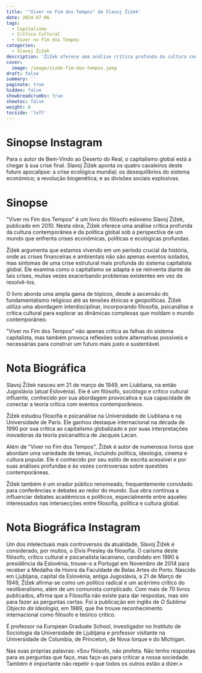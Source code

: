 ```yaml
---
title: '"Viver no Fim dos Tempos" de Slavoj Ẑiẑek'
date: 2024-07-06
tags:
  - Capitalismo
  - Crítica Cultural
  - Viver no Fim dos Tempos
categories:
  - Slavoj Ẑiẑek
description: 'Žižek oferece uma análise crítica profunda da cultura contemporânea e da política global sob a perspectiva de um mundo que enfrenta crises econômicas, políticas e ecológicas profundas.'
cover:
  image: /image/zizek-fim-dos-tempos.jpeg
draft: false
summary: ''
paginate: true
hidden: false
showbreadcrumbs: true
showtoc: false
weight: 0
tocside: 'left'
---
```


# Sinopse Instagram

Para o autor de Bem-Vindo ao Deserto do Real, o capitalismo global está a chegar à sua crise final. Slavoj Žižek aponta os quatro cavaleiros deste futuro apocalipse: a crise ecológica mundial; os desequilíbrios do sistema económico; a revolução biogenética; e as divisões sociais explosivas.

# Sinopse

"Viver no Fim dos Tempos" é um livro do filósofo esloveno Slavoj Žižek, publicado em 2010. Nesta obra, Žižek oferece uma análise crítica profunda da cultura contemporânea e da política global sob a perspectiva de um mundo que enfrenta crises econômicas, políticas e ecológicas profundas.

Žižek argumenta que estamos vivendo em um período crucial da história, onde as crises financeiras e ambientais não são apenas eventos isolados, mas sintomas de uma crise estrutural mais profunda do sistema capitalista global. Ele examina como o capitalismo se adapta e se reinventa diante de tais crises, muitas vezes exacerbando problemas existentes em vez de resolvê-los.

O livro aborda uma ampla gama de tópicos, desde a ascensão do fundamentalismo religioso até as tensões étnicas e geopolíticas. Žižek utiliza uma abordagem interdisciplinar, incorporando filosofia, psicanálise e crítica cultural para explorar as dinâmicas complexas que moldam o mundo contemporâneo.

"Viver no Fim dos Tempos" não apenas critica as falhas do sistema capitalista, mas também provoca reflexões sobre alternativas possíveis e necessárias para construir um futuro mais justo e sustentável.

# Nota Biográfica

Slavoj Žižek nasceu em 21 de março de 1949, em Liubliana, na então Jugoslávia (atual Eslovénia). Ele é um filósofo, sociólogo e crítico cultural influente, conhecido por sua abordagem provocativa e sua capacidade de conectar a teoria crítica com eventos contemporâneos.

Žižek estudou filosofia e psicanálise na Universidade de Liubliana e na Universidade de Paris. Ele ganhou destaque internacional na década de 1990 por sua crítica ao capitalismo globalizado e por suas interpretações inovadoras da teoria psicanalítica de Jacques Lacan.

Além de "Viver no Fim dos Tempos", Žižek é autor de numerosos livros que abordam uma variedade de temas, incluindo política, ideologia, cinema e cultura popular. Ele é conhecido por seu estilo de escrita acessível e por suas análises profundas e às vezes controversas sobre questões contemporâneas.

Žižek também é um orador público renomeado, frequentemente convidado para conferências e debates ao redor do mundo. Sua obra continua a influenciar debates académicos e políticos, especialmente entre aqueles interessados nas intersecções entre filosofia, política e cultura global.

# Nota Biográfica Instagram

Um dos intelectuais mais controversos da atualidade, Slavoj Žižek é considerado, por muitos, o Elvis Presley da filosofia. O carisma deste filósofo, crítico cultural e psicanalista lacaniano, candidato em 1990 à presidência da Eslovénia, trouxe-o a Portugal em Novembro de 2014 para receber a Medalha de Honra da Faculdade de Belas Artes do Porto. Nascido em Ljubljana, capital da Eslovénia, antiga Jugoslávia, a 21 de Março de 1949, Žižek afirma-se como um político radical e um acérrimo crítico do neoliberalismo, além de um comunista complicado. Com mais de 70 livros publicados, afirma que a Filosofia não existe para dar respostas, mas sim para fazer as perguntas certas. Foi a publicação em inglês de _O Sublime Objecto da Ideologia_, em 1989, que lhe trouxe reconhecimento internacional como filósofo e teórico crítico.

É professor na European Graduate School, investigador no Instituto de Sociologia da Universidade de Ljubljana e professor visitante na Universidade de Columbia, de Princeton, de Nova Iorque e do Michigan.

Nas suas próprias palavras: «Sou filósofo, não profeta. Não tenho respostas para as perguntas que faço, mas faço-as para criticar a nossa sociedade. Também é importante não repetir o que todos os outros estão a dizer.»
